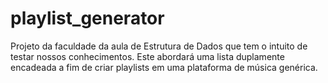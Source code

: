 # playlist_generator
Projeto da faculdade da aula de Estrutura de Dados que tem o intuito de testar nossos conhecimentos. Este abordará uma lista duplamente encadeada a fim de criar playlists em uma plataforma de música genérica.
